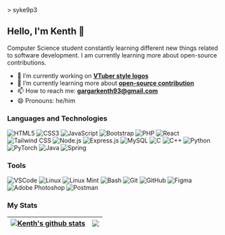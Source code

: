 \> syke9p3

## Hello, I'm Kenth 👋

Computer Science student constantly learning different new things related to software development. I am currently learning more about open-source contributions.

- 🔭 I’m currently working on **[VTuber style logos ](https://github.com/syke9p3/Syke-VTuber-Icons)**
- 🌱 I’m currently learning more about **[open-source contribution](https://intro.opensauced.pizza/#/README)**
- 📫 How to reach me: **gargarkenth93@gmail.com**
- 😄 Pronouns: he/him
<!-- 
- 👯 I’m looking to collaborate on ... 
- 💬 Ask me about ...
- 🤔 I’m looking for help with ...
- ⚡ Fun fact: ...

-->


### Languages and Technologies
    
![HTML5](https://img.shields.io/badge/-HTML5-1d1f21?style=flat-square&logo=HTML5&logoColor=E34F26)
![CSS3](https://img.shields.io/badge/-CSS3-1d1f21?style=flat-square&logo=CSS3&logoColor=1572B6)
![JavaScript](https://img.shields.io/badge/-JavaScript-1d1f21?style=flat-square&logo=javascript)
![Bootstrap](https://img.shields.io/badge/-Bootstrap-1d1f21?style=flat-square&logo=bootstrap&logoColor=563D7C)
![PHP](https://img.shields.io/badge/-PHP-1d1f21?style=flat-square&logo=php&logoColor=777BB4)
![React](https://img.shields.io/badge/-React-1d1f21?style=flat-square&logo=react&logoColor=61DAFB)
![Tailwind CSS](https://img.shields.io/badge/-Tailwind_CSS-1d1f21?style=flat-square&logo=tailwind-css&logoColor=38B2AC)
![Node.js](https://img.shields.io/badge/-Node.js-1d1f21?style=flat-square&logo=node.js)
![Express.js](https://img.shields.io/badge/-Express.js-1d1f21?style=flat-square&logo=express)
![MySQL](https://img.shields.io/badge/-MySQL-1d1f21?style=flat-square&logo=mysql)
![C](https://img.shields.io/badge/-C-1d1f21?style=flat-square&logo=c)
![C++](https://img.shields.io/badge/-C++-1d1f21?style=flat-square&logo=c%2B%2B&logoColor=00599C)
![Python](https://img.shields.io/badge/-Python-1d1f21?style=flat-square&logo=python&logoColor=3776AB)
![PyTorch](https://img.shields.io/badge/-PyTorch-1d1f21?style=flat-square&logo=pytorch&logoColor=EE4C2C)
![Java](https://img.shields.io/badge/-Java-1d1f21?style=flat-square&logo=java&logoColor=007396)
![Spring](https://img.shields.io/badge/-Spring-1d1f21?style=flat-square&logo=spring&logoColor=6DB33F)


### Tools
![VSCode](https://img.shields.io/badge/-Visual%20Studio%20Code-1d1f21?style=flat-square&logo=Visual-Studio-Code&logoColor=007ACC)
![Linux](https://img.shields.io/badge/-Linux-1d1f21?style=flat-square&logo=Linux&logoColor=FCC624)
![Linux Mint](https://img.shields.io/badge/-Linux%20Mint-1d1f21?style=flat-square&logo=linuxmint&logoColor=#87CF3E)
![Bash](https://img.shields.io/badge/-GNU%20Bash-1d1f21?style=flat-square&logo=GNU-Bash&logoColor=4EAA25)
![Git](https://img.shields.io/badge/-Git-1d1f21?style=flat-square&logo=Git&logoColor=F05032)
![GitHub](https://img.shields.io/badge/-GitHub-1d1f21?style=flat-square&logo=GitHub&logoColor=ffffff)
![Figma](https://img.shields.io/badge/-Figma-1d1f21?style=flat-square&logo=Figma&logoColor=F24E1E)
![Adobe Photoshop](https://img.shields.io/badge/-Adobe%20Photoshop-1d1f21?style=flat-square&logo=Adobe%20Photoshop&logoColor=#31A8FF)
![Postman](https://img.shields.io/badge/-Postman-1d1f21?style=flat-square&logo=Postman&logoColor=FF6C37)


### My Stats

| <a href="https://github.com/anuraghazra/github-readme-stats"><img align="center" src="https://github-readme-stats.vercel.app/api?username=syke9p3&show_icons=true&include_all_commits=true&theme=tokyonight&hide_border=true" alt="Kenth's github stats" /></a> | <a href="https://github.com/anuraghazra/github-readme-stats"><img align="center" src="https://github-readme-stats.vercel.app/api/top-langs/?username=syke9p3&layout=compact&theme=tokyonight&hide_border=true" /></a> |
| ------------- | ------------- |


<!--
**syke9p3/syke9p3** is a ✨ _special_ ✨ repository because its `README.md` (this file) appears on your GitHub profile.

Here are some ideas to get you started:

- 🔭 I’m currently working on ...
- 🌱 I’m currently learning ...
- 👯 I’m looking to collaborate on ...
- 🤔 I’m looking for help with ...
- 💬 Ask me about ...
- 📫 How to reach me: ...
- 😄 Pronouns: ...
- ⚡ Fun fact: ...
-->


<!-- White logos colored background
 
### Languages and Technologies

![HTML5](https://img.shields.io/badge/-HTML5-E34F26?style=flat-square&logo=HTML5&logoColor=white)
![CSS3](https://img.shields.io/badge/-CSS3-1572B6?style=flat-square&logo=CSS3&logoColor=white)
![JavaScript](https://img.shields.io/badge/-JavaScript-F7DF1E?style=flat-square&logo=javascript&logoColor=white)
![Bootstrap](https://img.shields.io/badge/-Bootstrap-563D7C?style=flat-square&logo=bootstrap&logoColor=white)
![PHP](https://img.shields.io/badge/-PHP-777BB4?style=flat-square&logo=php&logoColor=white)
![React](https://img.shields.io/badge/-React-61DAFB?style=flat-square&logo=react&logoColor=white)
![Tailwind CSS](https://img.shields.io/badge/-Tailwind_CSS-38B2AC?style=flat-square&logo=tailwind-css&logoColor=white)
![Node.js](https://img.shields.io/badge/-Node.js-339933?style=flat-square&logo=node.js&logoColor=white)
![Express.js](https://img.shields.io/badge/-Express.js-000000?style=flat-square&logo=express&logoColor=white)
![MySQL](https://img.shields.io/badge/-MySQL-4479A1?style=flat-square&logo=mysql&logoColor=white)
![C](https://img.shields.io/badge/-C-A8B9CC?style=flat-square&logo=c&logoColor=white)
![C++](https://img.shields.io/badge/-C++-00599C?style=flat-square&logo=c%2B%2B&logoColor=white)
![Python](https://img.shields.io/badge/-Python-3776AB?style=flat-square&logo=python&logoColor=white)
![PyTorch](https://img.shields.io/badge/-PyTorch-EE4C2C?style=flat-square&logo=pytorch&logoColor=white)
![Java](https://img.shields.io/badge/-Java-007396?style=flat-square&logo=java&logoColor=white)
![Spring](https://img.shields.io/badge/-Spring-6DB33F?style=flat-square&logo=spring&logoColor=white)

### Tools

![VSCode](https://img.shields.io/badge/-Visual%20Studio%20Code-007ACC?style=flat-square&logo=Visual-Studio-Code&logoColor=white)
![Linux](https://img.shields.io/badge/-Linux-FCC624?style=flat-square&logo=Linux&logoColor=white)
![Linux Mint](https://img.shields.io/badge/-Linux%20Mint-87CF3E?style=flat-square&logo=linuxmint&logoColor=white)
![Bash](https://img.shields.io/badge/-GNU%20Bash-4EAA25?style=flat-square&logo=GNU-Bash&logoColor=white)
![Git](https://img.shields.io/badge/-Git-F05032?style=flat-square&logo=Git&logoColor=white)
![GitHub](https://img.shields.io/badge/-GitHub-181717?style=flat-square&logo=GitHub&logoColor=white)
![Figma](https://img.shields.io/badge/-Figma-F24E1E?style=flat-square&logo=Figma&logoColor=white)
![Adobe Photoshop](https://img.shields.io/badge/-Adobe%20Photoshop-31A8FF?style=flat-square&logo=Adobe%20Photoshop&logoColor=white)
![Postman](https://img.shields.io/badge/-Postman-FF6C37?style=flat-square&logo=Postman&logoColor=white)

-->
